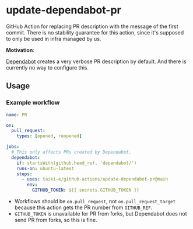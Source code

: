 # update-dependabot-pr

GitHub Action for replacing PR description with the message of the first commit.
There is no stability guarantee for this action, since it's supposed to only be
used in infra managed by us.

**Motivation**:

[Dependabot] creates a very verbose PR description by default. And there is
currently no way to configure this.

## Usage

### Example workflow

```yaml
name: PR

on:
  pull_request:
    types: [opened, reopened]

jobs:
  # This only affects PRs created by Dependabot.
  dependabot:
    if: startsWith(github.head_ref, 'dependabot/')
    runs-on: ubuntu-latest
    steps:
      - uses: taiki-e/github-actions/update-dependabot-pr@main
        env:
          GITHUB_TOKEN: ${{ secrets.GITHUB_TOKEN }}
```

- Workflows should be `on.pull_request`, not `on.pull_request_target` because
  this action gets the PR number from `GITHUB_REF`.
- `GITHUB_TOKEN` is unavailable for PR from forks, but Dependabot does not send
  PR from forks, so this is fine.

[Dependabot]: https://docs.github.com/en/free-pro-team@latest/github/administering-a-repository/keeping-your-dependencies-updated-automatically
